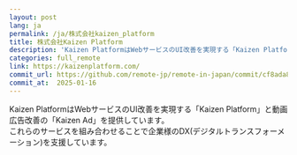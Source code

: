 ```yaml
---
layout: post
lang: ja
permalink: /ja/株式会社kaizen_platform
title: 株式会社Kaizen Platform
description: 'Kaizen PlatformはWebサービスのUI改善を実現する「Kaizen Platform」と動画広告改善の「Kaizen Ad」を提供しています。 これらのサービスを組み合わせることで企業様のDX(デジタルトランスフォーメーション)を支援しています。'
categories: full_remote
link: https://kaizenplatform.com/
commit_url: https://github.com/remote-jp/remote-in-japan/commit/cf8ada8eae0f29603e476cd235d4527e9ea268e4
commit_at:  2025-01-16
---
```


<p>Kaizen PlatformはWebサービスのUI改善を実現する「Kaizen Platform」と動画広告改善の「Kaizen Ad」を提供しています。<br />これらのサービスを組み合わせることで企業様のDX(デジタルトランスフォーメーション)を支援しています。</p>
